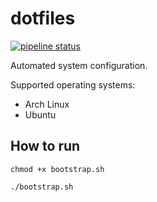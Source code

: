 
# dotfiles

[![pipeline status](https://gitlab.com/johan1a/dotfiles/badges/master/pipeline.svg)](https://gitlab.com/johan1a/dotfiles/commits/master)

Automated system configuration.

Supported operating systems:

* Arch Linux
* Ubuntu

## How to run

```
chmod +x bootstrap.sh

./bootstrap.sh
```


